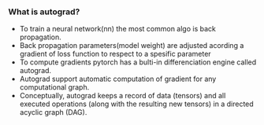 ### What is autograd?

* To train a neural network(nn) the most common algo is back propagation.
* Back propagation parameters(model weight) are adjusted acording a gradient of loss function to respect to a spesific parameter
* To compute gradients pytorch has a bulti-in differenciation engine called autograd.
* Autograd support automatic computation of gradient for any computational graph.
* Conceptually, autograd keeps a record of data (tensors) and all executed operations (along with the resulting new tensors) in a directed acyclic graph (DAG). 